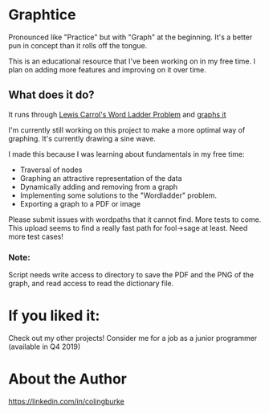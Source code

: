 # Graphtice
Pronounced like "Practice" but with "Graph" at the beginning. It's a better pun in concept than it rolls off the tongue.

This is an educational resource that I've been working on in my free time. I plan on adding more features and improving on it over time.

## What does it do?

It runs through [Lewis Carrol's Word Ladder Problem](https://en.wikipedia.org/wiki/Word_ladder) and [graphs it](https://i.imgur.com/qR33noj.png)

I'm currently still working on this project to make a more optimal way of graphing. It's currently drawing a sine wave.

I made this because I was learning about fundamentals in my free time:
* Traversal of nodes
* Graphing an attractive representation of the data
* Dynamically adding and removing from a graph
* Implementing some solutions to the "Wordladder" problem.
* Exporting a graph to a PDF or image

Please submit issues with wordpaths that it cannot find. 
More tests to come. This upload seems to find a really fast path for fool->sage at least. Need more test cases!

### Note:
Script needs write access to directory to save the PDF and the PNG of the graph, and read access to read the dictionary file.


# If you liked it:

Check out my other projects! Consider me for a job as a junior programmer (available in Q4 2019)

# About the Author

https://linkedin.com/in/colingburke
